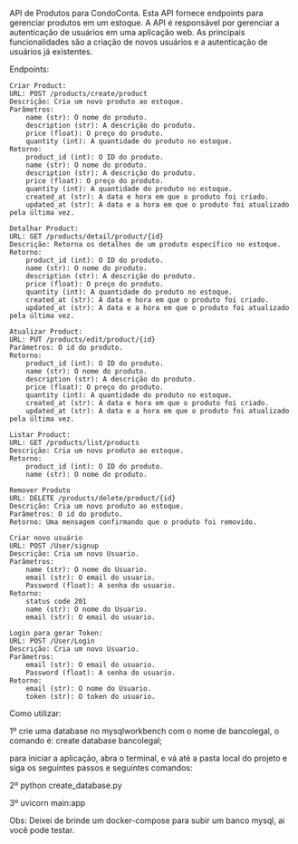 API de Produtos para CondoConta.
Esta API fornece endpoints para gerenciar produtos em um estoque.
A API é responsável por gerenciar a autenticação de usuários em uma aplicação web. As principais funcionalidades são a criação de novos usuários e a autenticação de usuários já existentes.

Endpoints:

    Criar Product:
    URL: POST /products/create/product
    Descrição: Cria um novo produto ao estoque.
    Parâmetros:
        name (str): O nome do produto.
        description (str): A descrição do produto.
        price (float): O preço do produto.
        quantity (int): A quantidade do produto no estoque.
    Retorno:
        product_id (int): O ID do produto.
        name (str): O nome do produto.
        description (str): A descrição do produto.
        price (float): O preço do produto.
        quantity (int): A quantidade do produto no estoque.
        created_at (str): A data e hora em que o produto foi criado.
        updated_at (str): A data e a hora em que o produto foi atualizado pela última vez.

    Detalhar Product:
    URL: GET /products/detail/product/{id}
    Descrição: Retorna os detalhes de um produto específico no estoque.
    Retorno:
        product_id (int): O ID do produto.
        name (str): O nome do produto.
        description (str): A descrição do produto.
        price (float): O preço do produto.
        quantity (int): A quantidade do produto no estoque.
        created_at (str): A data e hora em que o produto foi criado.
        updated_at (str): A data e a hora em que o produto foi atualizado pela última vez.

    Atualizar Product:
    URL: PUT /products/edit/product/{id}
    Parâmetros: O id do produto.
    Retorno:
        product_id (int): O ID do produto.
        name (str): O nome do produto.
        description (str): A descrição do produto.
        price (float): O preço do produto.
        quantity (int): A quantidade do produto no estoque.
        created_at (str): A data e hora em que o produto foi criado.
        updated_at (str): A data e a hora em que o produto foi atualizado pela última vez.

    Listar Product:
    URL: GET /products/list/products
    Descrição: Cria um novo produto ao estoque.
    Retorno:
        product_id (int): O ID do produto.
        name (str): O nome do produto.

    Remover Produto
    URL: DELETE /products/delete/product/{id}
    Descrição: Cria um novo produto ao estoque.
    Parâmetros: O id do produto.
    Retorno: Uma mensagem confirmando que o produto foi removido.

    Criar novo usuário
    URL: POST /User/signup
    Descrição: Cria um novo Usuario.
    Parâmetros:
        name (str): O nome do Usuario.
        email (str): O email do usuario.
        Password (float): A senha do usuario.
    Retorno: 
        status code 201
        name (str): O nome do Usuario.
        email (str): O email do usuario.
    
    Login para gerar Token:
    URL: POST /User/Login
    Descrição: Cria um novo Usuario.
    Parâmetros:
        email (str): O email do usuario.
        Password (float): A senha do usuario.
    Retorno: 
        email (str): O nome do Usuario.
        token (str): O token do usuario.

Como utilizar:

1º crie uma database no mysqlworkbench com o nome de bancolegal, o comando é: create database bancolegal;

para iniciar a aplicação, abra o terminal, e vá até a pasta local do projeto e siga os seguintes passos e seguintes comandos:

2º python create_database.py

3º uvicorn main:app

Obs: Deixei de brinde um docker-compose para subir um banco mysql, ai você pode testar.


